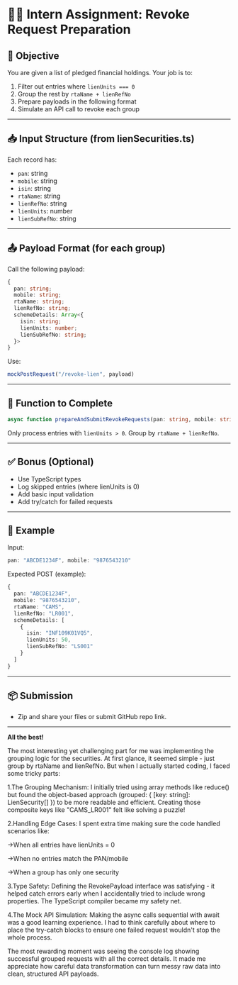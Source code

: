 # 🧑‍💻 Intern Assignment: Revoke Request Preparation

## 🎯 Objective

You are given a list of pledged financial holdings. Your job is to:

1. Filter out entries where `lienUnits === 0`
2. Group the rest by `rtaName + lienRefNo`
3. Prepare payloads in the following format
4. Simulate an API call to revoke each group

---

## 📥 Input Structure (from lienSecurities.ts)

Each record has:

- `pan`: string  
- `mobile`: string  
- `isin`: string  
- `rtaName`: string  
- `lienRefNo`: string  
- `lienUnits`: number  
- `lienSubRefNo`: string  

---

## 📤 Payload Format (for each group)

Call the following payload:

```ts
{
  pan: string;
  mobile: string;
  rtaName: string;
  lienRefNo: string;
  schemeDetails: Array<{
    isin: string;
    lienUnits: number;
    lienSubRefNo: string;
  }>
}
```

Use:
```ts
mockPostRequest("/revoke-lien", payload)
```

---

## 🔧 Function to Complete

```ts
async function prepareAndSubmitRevokeRequests(pan: string, mobile: string)
```

Only process entries with `lienUnits > 0`. Group by `rtaName + lienRefNo`.

---

## ✅ Bonus (Optional)

- Use TypeScript types
- Log skipped entries (where lienUnits is 0)
- Add basic input validation
- Add try/catch for failed requests

---

## 🧪 Example

Input:

```ts
pan: "ABCDE1234F", mobile: "9876543210"
```

Expected POST (example):

```ts
{
  pan: "ABCDE1234F",
  mobile: "9876543210",
  rtaName: "CAMS",
  lienRefNo: "LR001",
  schemeDetails: [
    {
      isin: "INF109K01VQ5",
      lienUnits: 50,
      lienSubRefNo: "LS001"
    }
  ]
}
```

---

## 📦 Submission

- Zip and share your files or submit GitHub repo link.

---

**All the best!**

The most interesting yet challenging part for me was implementing the grouping logic for the securities. At first glance, it seemed simple - just group by rtaName and lienRefNo. But when I actually started coding, I faced some tricky parts:

1.The Grouping Mechanism:
I initially tried using array methods like reduce() but found the object-based approach (grouped: { [key: string]: LienSecurity[] }) to be more readable and efficient. Creating those composite keys like "CAMS_LR001" felt like solving a puzzle!

2.Handling Edge Cases:
I spent extra time making sure the code handled scenarios like:

->When all entries have lienUnits = 0

->When no entries match the PAN/mobile

->When a group has only one security

3.Type Safety:
Defining the RevokePayload interface was satisfying - it helped catch errors early when I accidentally tried to include wrong properties. The TypeScript compiler became my safety net.

4.The Mock API Simulation:
Making the async calls sequential with await was a good learning experience. I had to think carefully about where to place the try-catch blocks to ensure one failed request wouldn't stop the whole process.

The most rewarding moment was seeing the console log showing successful grouped requests with all the correct details. It made me appreciate how careful data transformation can turn messy raw data into clean, structured API payloads.
